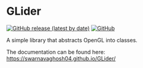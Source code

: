 
# GLider

[![GitHub release (latest by date)](https://img.shields.io/github/v/release/swarnavaghosh04/GLider)](https://github.com/swarnavaghosh04/GLider/releases/latest)
[![GitHub](https://img.shields.io/github/license/swarnavaghosh04/GLider)](https://github.com/swarnavaghosh04/GLider/blob/main/LICENSE)

A simple library that abstracts OpenGL into classes.

The documentation can be found here: https://swarnavaghosh04.github.io/GLider/